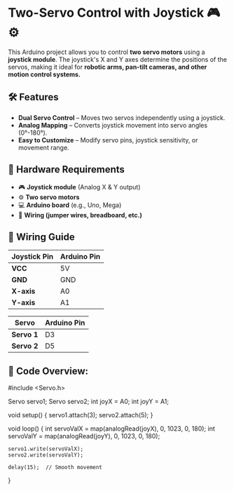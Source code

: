 # Two-Servo Control with Joystick 🎮⚙️

This Arduino project allows you to control **two servo motors** using a **joystick module**. The joystick's X and Y axes determine the positions of the servos, making it ideal for **robotic arms, pan-tilt cameras, and other motion control systems.**  

## 🛠 Features
- **Dual Servo Control** – Moves two servos independently using a joystick.  
- **Analog Mapping** – Converts joystick movement into servo angles (0°-180°).  
- **Easy to Customize** – Modify servo pins, joystick sensitivity, or movement range.  

## 🔧 Hardware Requirements
- 🎮 **Joystick module** (Analog X & Y output)  
- ⚙️ **Two servo motors**  
- 💻 **Arduino board** (e.g., Uno, Mega)  
- 🔌 **Wiring (jumper wires, breadboard, etc.)**  

## 🚀 Wiring Guide
| Joystick Pin | Arduino Pin |
|-------------|------------|
| **VCC**     | 5V         |
| **GND**     | GND        |
| **X-axis**  | A0         |
| **Y-axis**  | A1         |

| Servo | Arduino Pin |
|-------|------------|
| **Servo 1** | D3 |
| **Servo 2** | D5 |

## 📜 Code Overview:

#include <Servo.h>

Servo servo1;
Servo servo2;
int joyX = A0;
int joyY = A1;

void setup() {
    servo1.attach(3);
    servo2.attach(5);
}

void loop() {
    int servoValX = map(analogRead(joyX), 0, 1023, 0, 180);
    int servoValY = map(analogRead(joyY), 0, 1023, 0, 180);

    servo1.write(servoValX);
    servo2.write(servoValY);

    delay(15);  // Smooth movement
}